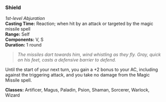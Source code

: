 ### Shield  
*1st-level Abjuration*  
**Casting Time:** Reaction; when hit by an attack or targeted by the magic missile spell  
**Range:** Self  
**Components:** V, S  
**Duration:** 1 round  

> *The missiles dart towards him, wind whistling as they fly. Gray, quick on his feet, casts a defensive barrier to defend.*

Until the start of your next turn, you gain a +2 bonus to your AC, including against the triggering attack, and you take no damage from the Magic Missile spell.

**Classes:** Artificer, Magus, Paladin, Psion, Shaman, Sorcerer, Warlock, Wizard
